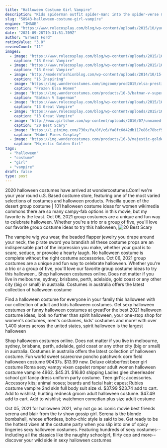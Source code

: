 ```yaml
---
title: "Halloween Costume Girl Vampire"
description: "Kids spiderman outfit spider-man: into the spider-verse miles morales cosplay costume"
slug: "58943-halloween-costume-girl-vampire"
engine: "IMAGE"
cover: "https://www.rolecosplay.com/blog/wp-content/uploads/2015/10/yuuki_cross__vampire_knight_cosplay_by_crazymonkey87-d834yzo.png"
date: "2021-09-28T19:31:51.709Z"
author: "Ernest Ford"
ratingValue: "3.8"
reviewCount: "11"
images:
  - image: "https://www.rolecosplay.com/blog/wp-content/uploads/2015/10/yuuki_cross__vampire_knight_cosplay_by_crazymonkey87-d834yzo.png"
    caption: "13 Great Vampire"
  - image: "https://www.rolecosplay.com/blog/wp-content/uploads/2015/10/vampire_willow_by_illyria_cosplay-d6d76xp.jpg"
    caption: "13 Great Vampire"
  - image: "http://modernfashionblog.com/wp-content/uploads/2014/10/15-Inspiring-Halloween-Vampire-Make-Up-Ideas-Looks-For-Girls-2014-16.jpg"
    caption: "15 Inspiring"
  - image: "https://img.wondercostumes.com/imgzoom/prod2015/elsa-prestige-costume.jpg"
    caption: "Frozen Elsa Women"
  - image: "https://img.wondercostumes.com/products/16-3/batman-v-superman-wonder-woman-girls-deluxe-costume.jpg"
    caption: "Batman V Superman"
  - image: "https://www.rolecosplay.com/blog/wp-content/uploads/2015/10/vampire_cosplay_romics_aprile_2013_by_darklady87-d61x2t51.jpg"
    caption: "13 Great Vampire"
  - image: "https://www.rolecosplay.com/blog/wp-content/uploads/2015/10/vampire_cosplay_romics_aprile_2013_by_darklady87-d61x2t5.jpg"
    caption: "13 Great Vampire"
  - image: "http://www.girlshue.com/wp-content/uploads/2016/07/unnamed-file-3283.jpg"
    caption: "20 Best Scary"
  - image: "https://i.pinimg.com/736x/fa/8f/c6/fa8fc6d42db117e86c78bcf9782f58f7.jpg"
    caption: "Mabel Pines Cosplay"
  - image: "https://img.wondercostumes.com/products/16-3/majestic-golden-girl-princess-costume-.jpg"
    caption: "Majestic Golden Girl"
tags:
  - "halloween"
  - "costume"
  - "girl"
  - "vampire"
draft: false
type: post
---
```


2020 halloween costumes have arrived at wondercostumes.Com! we're your year round u.S. Based costume store, featuring one of the most varied selections of costumes and halloween products. Priscilla queen of the desert group costume | 101 halloween costume ideas for women wikimedia commons there are so many campy-fab options in this movie, but my favorite is the least. Oct 06, 2021 group costumes are a unique and fun way to celebrate halloween. Whether you're a trio or a group of five, you'll love our favorite group costume ideas to try this halloween,
![20 Best Scary](http://www.girlshue.com/wp-content/uploads/2016/07/unnamed-file-3283.jpg "20 Best Scary")

The vampire wig you wear, the beaded flapper jewelry you drape around your neck, the pirate sword you brandish  all these costume props are an indispensable part of the impression you make, whether your goal is to scare, seduce, or provoke a hearty laugh. No halloween costume is complete without the right costume accessories. Oct 06, 2021 group costumes are a unique and fun way to celebrate halloween. Whether you&#39;re a trio or a group of five, you&#39;ll love our favorite group costume ideas to try this halloween,. Shop halloween costumes online. Does not matter if you live in melbourne, sydney, brisbane, perth, adelaide, gold coast or any other city (big or small) in australia. Costumes in australia offers the latest collection of halloween costume
<!--inArticleAds-->

<!--galleryOne-->

Find a halloween costume for everyone in your family this halloween with our collection of adult and kids halloween costumes. Get sexy halloween costumes or funny halloween costumes at greatFor the best 2021 halloween costume ideas, look no further than spirit halloween, your one-stop shop for women's costumes, men's costumes, kids' costumes and more! with over 1,400 stores across the united states, spirit halloween is the largest halloween
<!--inArticleAds-->

<!--galleryTwo-->

Shop halloween costumes online. Does not matter if you live in melbourne, sydney, brisbane, perth, adelaide, gold coast or any other city (big or small) in australia. Costumes in australia offers the latest collection of halloween costume. Fun world sweet scarecrow poncho patchwork corn field halloween costume 90437s. $13.99 new. Deluxe oktoberfest beer girl costume  Roma sexy vampy vixen capelet romper adult women halloween costume vampire 4962. $45.31. $16.80 shipping Ladies glee cheerleader school girl fancy dress uniform party costume. Teen girl's; accessories. Accessory kits; animal noses; beards and facial hair; capes;  Rubies costume vampire 2nd skin full body suit size xl. $37.99 $23.74 add to cart. Add to wishlist; hunting redneck groom adult halloween costume. $47.49 add to cart. Add to wishlist; watchmen comedian plus size adult costume
<!--galleryThree-->

Oct 05, 2021 for halloween 2021, why not go as iconic movie best friends serena and blair from the tv show gossip girl. Serena is the blonde bombshell, whose effortless, boho-chic style is said to be. Get ready to be the hottest vixen at the costume party when you slip into one of spicy lingeries sexy halloween costumes. Featuring hundreds of sexy costumes--including all the classics like the naughty schoolgirl, flirty cop and more--discover your wild side in sexy halloween costumes